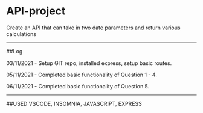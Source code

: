 # API-project

Create an API that can take in two date parameters and return various calculations

---

##Log

03/11/2021 - Setup GIT repo, installed express, setup basic routes.

05/11/2021 - Completed basic functionality of Question 1 - 4.

06/11/2021 - Completed basic functionality of Question 5.


--- 

##USED
VSCODE, INSOMNIA, JAVASCRIPT, EXPRESS
